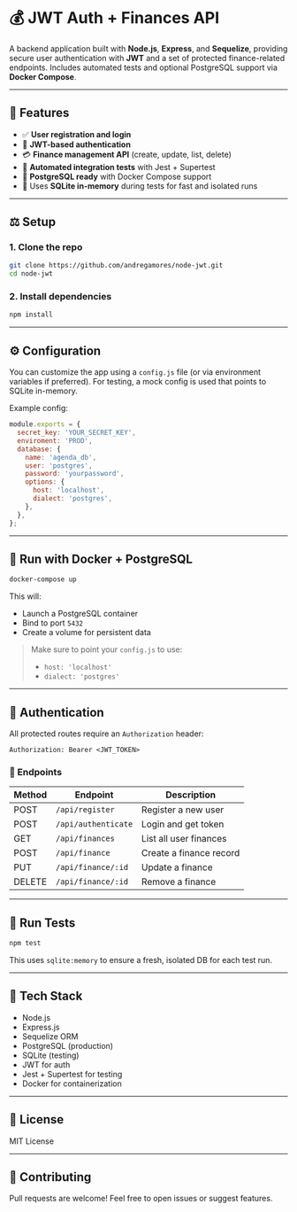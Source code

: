 # 💰 JWT Auth + Finances API

A backend application built with **Node.js**, **Express**, and **Sequelize**, providing secure user authentication with **JWT** and a set of protected finance-related endpoints. Includes automated tests and optional PostgreSQL support via **Docker Compose**.

---

## 🚀 Features

- ✅ **User registration and login**
- 🔐 **JWT-based authentication**
- 💳 **Finance management API** (create, update, list, delete)
- 🧪 **Automated integration tests** with Jest + Supertest
- 🐳 **PostgreSQL ready** with Docker Compose support
- 📀 Uses **SQLite in-memory** during tests for fast and isolated runs

---

## ⚖️ Setup

### 1. Clone the repo

```bash
git clone https://github.com/andregamores/node-jwt.git
cd node-jwt
```

### 2. Install dependencies

```bash
npm install
```

---

## ⚙️ Configuration

You can customize the app using a `config.js` file (or via environment variables if preferred). For testing, a mock config is used that points to SQLite in-memory.

Example config:

```js
module.exports = {
  secret_key: 'YOUR_SECRET_KEY',
  enviroment: 'PROD',
  database: {
    name: 'agenda_db',
    user: 'postgres',
    password: 'yourpassword',
    options: {
      host: 'localhost',
      dialect: 'postgres',
    },
  },
};
```

---

## 🐳 Run with Docker + PostgreSQL

```bash
docker-compose up
```

This will:

- Launch a PostgreSQL container
- Bind to port `5432`
- Create a volume for persistent data

> Make sure to point your `config.js` to use:
> - `host: 'localhost'`
> - `dialect: 'postgres'`

---

## 🔐 Authentication

All protected routes require an `Authorization` header:

```http
Authorization: Bearer <JWT_TOKEN>
```

### 📮 Endpoints

| Method | Endpoint         | Description              |
|--------|------------------|--------------------------|
| POST   | `/api/register`  | Register a new user      |
| POST   | `/api/authenticate` | Login and get token   |
| GET    | `/api/finances`  | List all user finances   |
| POST   | `/api/finance`   | Create a finance record  |
| PUT    | `/api/finance/:id` | Update a finance        |
| DELETE | `/api/finance/:id` | Remove a finance        |

---

## 🧪 Run Tests

```bash
npm test
```

This uses `sqlite:memory` to ensure a fresh, isolated DB for each test run.

---

## 🧠 Tech Stack

- Node.js
- Express.js
- Sequelize ORM
- PostgreSQL (production)
- SQLite (testing)
- JWT for auth
- Jest + Supertest for testing
- Docker for containerization

---

## 📄 License

MIT License

---

## 🙌 Contributing

Pull requests are welcome! Feel free to open issues or suggest features.

